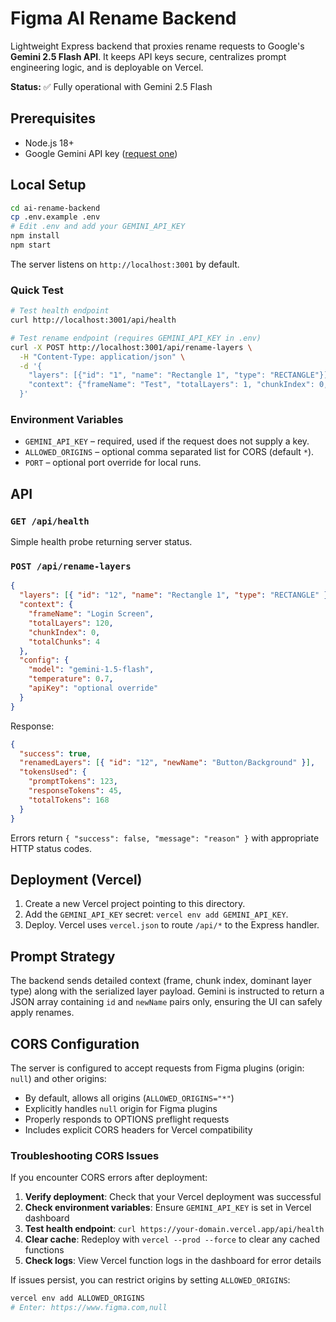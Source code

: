 # Figma AI Rename Backend

Lightweight Express backend that proxies rename requests to Google's **Gemini 2.5 Flash API**. It keeps API keys secure, centralizes prompt engineering logic, and is deployable on Vercel.

**Status:** ✅ Fully operational with Gemini 2.5 Flash

## Prerequisites

- Node.js 18+
- Google Gemini API key ([request one](https://aistudio.google.com/apikey))

## Local Setup

```bash
cd ai-rename-backend
cp .env.example .env
# Edit .env and add your GEMINI_API_KEY
npm install
npm start
```

The server listens on `http://localhost:3001` by default.

### Quick Test

```bash
# Test health endpoint
curl http://localhost:3001/api/health

# Test rename endpoint (requires GEMINI_API_KEY in .env)
curl -X POST http://localhost:3001/api/rename-layers \
  -H "Content-Type: application/json" \
  -d '{
    "layers": [{"id": "1", "name": "Rectangle 1", "type": "RECTANGLE"}],
    "context": {"frameName": "Test", "totalLayers": 1, "chunkIndex": 0, "totalChunks": 1}
  }'
```

### Environment Variables

- `GEMINI_API_KEY` – required, used if the request does not supply a key.
- `ALLOWED_ORIGINS` – optional comma separated list for CORS (default `*`).
- `PORT` – optional port override for local runs.

## API

### `GET /api/health`

Simple health probe returning server status.

### `POST /api/rename-layers`

```json
{
  "layers": [{ "id": "12", "name": "Rectangle 1", "type": "RECTANGLE" }],
  "context": {
    "frameName": "Login Screen",
    "totalLayers": 120,
    "chunkIndex": 0,
    "totalChunks": 4
  },
  "config": {
    "model": "gemini-1.5-flash",
    "temperature": 0.7,
    "apiKey": "optional override"
  }
}
```

Response:

```json
{
  "success": true,
  "renamedLayers": [{ "id": "12", "newName": "Button/Background" }],
  "tokensUsed": {
    "promptTokens": 123,
    "responseTokens": 45,
    "totalTokens": 168
  }
}
```

Errors return `{ "success": false, "message": "reason" }` with appropriate HTTP status codes.

## Deployment (Vercel)

1. Create a new Vercel project pointing to this directory.
2. Add the `GEMINI_API_KEY` secret: `vercel env add GEMINI_API_KEY`.
3. Deploy. Vercel uses `vercel.json` to route `/api/*` to the Express handler.

## Prompt Strategy

The backend sends detailed context (frame, chunk index, dominant layer type) along with the serialized layer payload. Gemini is instructed to return a JSON array containing `id` and `newName` pairs only, ensuring the UI can safely apply renames.

## CORS Configuration

The server is configured to accept requests from Figma plugins (origin: `null`) and other origins:

- By default, allows all origins (`ALLOWED_ORIGINS="*"`)
- Explicitly handles `null` origin for Figma plugins
- Properly responds to OPTIONS preflight requests
- Includes explicit CORS headers for Vercel compatibility

### Troubleshooting CORS Issues

If you encounter CORS errors after deployment:

1. **Verify deployment**: Check that your Vercel deployment was successful
2. **Check environment variables**: Ensure `GEMINI_API_KEY` is set in Vercel dashboard
3. **Test health endpoint**: `curl https://your-domain.vercel.app/api/health`
4. **Clear cache**: Redeploy with `vercel --prod --force` to clear any cached functions
5. **Check logs**: View Vercel function logs in the dashboard for error details

If issues persist, you can restrict origins by setting `ALLOWED_ORIGINS`:

```bash
vercel env add ALLOWED_ORIGINS
# Enter: https://www.figma.com,null
```
